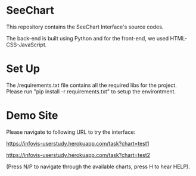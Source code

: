 # SeeChart

This repository contains the SeeChart Interface's source codes.

The back-end is built using Python and for the front-end, we used HTML-CSS-JavaScript. 

# Set Up

The /requirements.txt file contains all the required libs for the project. Please run "pip install -r requirements.txt" to setup the environtment. 

# Demo Site

Please navigate to following URL to try the interface: 

https://infovis-userstudy.herokuapp.com/task?chart=test1

https://infovis-userstudy.herokuapp.com/task?chart=test2

(Press N/P to navigate through the available charts, press H to hear HELP). 

